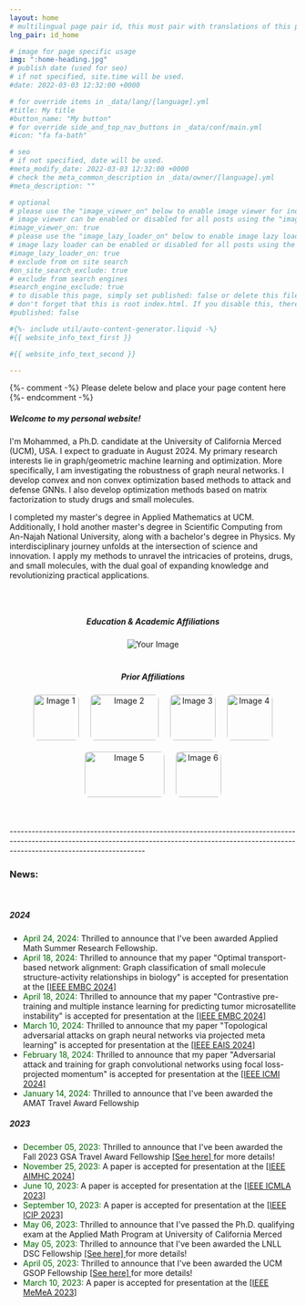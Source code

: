 ```yaml
---
layout: home
# multilingual page pair id, this must pair with translations of this page. (This name must be unique)
lng_pair: id_home

# image for page specific usage
img: ":home-heading.jpg"
# publish date (used for seo)
# if not specified, site.time will be used.
#date: 2022-03-03 12:32:00 +0000

# for override items in _data/lang/[language].yml
#title: My title
#button_name: "My button"
# for override side_and_top_nav_buttons in _data/conf/main.yml
#icon: "fa fa-bath"

# seo
# if not specified, date will be used.
#meta_modify_date: 2022-03-03 12:32:00 +0000
# check the meta_common_description in _data/owner/[language].yml
#meta_description: ""

# optional
# please use the "image_viewer_on" below to enable image viewer for individual pages or posts (_posts/ or [language]/_posts folders).
# image viewer can be enabled or disabled for all posts using the "image_viewer_posts: true" setting in _data/conf/main.yml.
#image_viewer_on: true
# please use the "image_lazy_loader_on" below to enable image lazy loader for individual pages or posts (_posts/ or [language]/_posts folders).
# image lazy loader can be enabled or disabled for all posts using the "image_lazy_loader_posts: true" setting in _data/conf/main.yml.
#image_lazy_loader_on: true
# exclude from on site search
#on_site_search_exclude: true
# exclude from search engines
#search_engine_exclude: true
# to disable this page, simply set published: false or delete this file
# don't forget that this is root index.html. If you disable this, there will be no index.html page to open
#published: false

#{%- include util/auto-content-generator.liquid -%}
#{{ website_info_text_first }}

#{{ website_info_text_second }}

---
```


{%- comment -%} Please delete below and place your page content here {%- endcomment -%}


<!-- <h1 style="text-align: center;"> Mohammed J. Aburidi </h1>	
<h3 style="text-align: center;"> Ph.D. Candidate </h3>	--> 


<h5> Welcome to my personal website! </h5>     

<p> I'm Mohammed, a Ph.D. candidate at the University of California Merced (UCM), USA. I expect to graduate in August 2024. My primary research interests lie in graph/geometric machine learning and optimization. More specifically, I am investigating the robustness of graph neural networks. I develop convex and non convex optimization based methods to attack and defense GNNs. I also develop optimization methods based on matrix factorization to study drugs and small molecules. <br>     




<p> I completed my master's degree in Applied Mathematics at UCM. Additionally, I hold another master's degree in Scientific Computing from An-Najah National University, along with a bachelor's degree in Physics. My interdisciplinary journey unfolds at the intersection of science and innovation. I apply my methods to unravel the intricacies of proteins, drugs, and small molecules, with the dual goal of expanding knowledge and revolutionizing practical applications. <br>      


<div style="height: 30px;"></div>


<html lang="en">
<head>
  <meta charset="UTF-8">
  <meta name="viewport" content="width=device-width, initial-scale=1.0">
  <title>Education & Academic Affiliations</title>
</head>
<body>

  <h5 style="text-align: center; font-weight: bold;">Education & Academic Affiliations</h5>

  <div style="text-align: center;">
    <img src="../assets/img/home/ucm.png" alt="Your Image" style="max-width: 30%; height: auto;"/>
  </div>

</body>
</html>


<div style="height: 20px;"></div>


  <h5 style="text-align: center; font-weight: bold;">Prior Affiliations</h5>



<div style="text-align: center; display: flex; flex-wrap: wrap; justify-content: center; gap: 20px; margin-top: 20px;">
    <img src="../assets/img/home/img1.jpg" alt="Image 1" style="width: 80px; height: 80px; object-fit: cover; border-radius: 8px;">
    <img src="../assets/img/home/img2.jpg" alt="Image 2" style="width: 120px; height: 80px; object-fit: cover; border-radius: 8px;">
    <img src="../assets/img/home/img3.jpg" alt="Image 3" style="width: 80px; height: 80px; object-fit: cover; border-radius: 8px;">
    <img src="../assets/img/home/img4.jpg" alt="Image 4" style="width: 80px; height: 80px; object-fit: cover; border-radius: 8px;">
    <img src="../assets/img/home/img5.png" alt="Image 5" style="width: 140px; height: 80px; object-fit: cover; border-radius: 8px;">
    <img src="../assets/img/home/img6.png" alt="Image 6" style="width: 80px; height: 80px; object-fit: cover; border-radius: 8px;">
</div>


<br>  
<br>  
<br> 
-------------------------------------------------------------------------------------------------------------------------------------------------------------------------------------------------
  
<h3> News: </h3> <br>   

<h5> 2024 </h5> 
<ul>
   <li> <span style="color: darkgreen;">April 24, 2024:  </span>   Thrilled to announce that I've been awarded Applied Math Summer Research Fellowship. </li>


<li> <span style="color: darkgreen;"> April 18, 2024:   </span> Thrilled to announce that my paper "Optimal transport-based network alignment: Graph classification of small molecule structure-activity relationships in biology" is accepted for presentation at the <a href="https://embc.embs.org/2024/"> [IEEE EMBC 2024] </a> </li> 


<li> <span style="color: darkgreen;"> April 18, 2024:   </span> Thrilled to announce that my paper "Contrastive pre-training and multiple instance learning for predicting tumor microsatellite instability" is accepted for presentation at the <a href="https://embc.embs.org/2024/"> [IEEE EMBC 2024] </a> </li> 


<li> <span style="color: darkgreen;"> March 10, 2024:   </span> Thrilled to announce that my paper "Topological adversarial attacks on graph neural networks via projected meta learning" is accepted for presentation at the <a href="https://eventos.uc3m.es/97610/detail/ieee-international-conference-on-evolving-and-adaptive-intelligent-systems-2024-ieee-eais-2024"> [IEEE EAIS 2024] </a> </li> 

<li> <span style="color: darkgreen;"> February 18, 2024:   </span> Thrilled to announce that my paper "Adversarial attack and training for graph convolutional networks using focal loss-projected momentum" is accepted for presentation at the <a href="https://www.icmiconf.com/"> [IEEE ICMI 2024] </a> </li> 

  <li>  <span style="color: darkgreen;">January 14, 2024: </span>  Thrilled to announce that I've been awarded the AMAT Travel Award Fellowship  </li>
</ul>


<h5> 2023 </h5> 
<ul>
   <li> <span style="color: darkgreen;">December 05, 2023:  </span> 
   Thrilled to announce that I've been awarded the Fall 2023 GSA Travel Award Fellowship <a href="https://gsa.ucmerced.edu/funding/travel-awards"> [See here] </a> for more details! </li>
  <li> <span style="color: darkgreen;">November 25, 2023: </span>  A paper is accepted for presentation at the <a href="https://www.aimhc.org/"> [IEEE AIMHC 2024] </a> </li> 
 <li> <span style="color: darkgreen;">June 10, 2023: </span> A paper is accepted for presentation at the <a href="https://www.icmla-conference.org/icmla23/"> [IEEE ICMLA 2023] </a> </li> 
  <li> <span style="color: darkgreen;"> September 10, 2023:  </span> A paper is accepted for presentation at the <a href="https://2023.ieeeicip.org/"> [IEEE ICIP 2023] </a> </li> 

<li> <span style="color: darkgreen;">May 06, 2023:  </span>   Thrilled to announce that I've passed the Ph.D. qualifying exam at the Applied Math Program at University of California Merced </li>
   <li> <span style="color: darkgreen;">May 05, 2023:  </span>   Thrilled to announce that I've been awarded the LNLL DSC Fellowship <a href="https://data-science.llnl.gov/dsc"> [See here] </a> for more details! </li>
   <li> <span style="color: darkgreen;">April 05, 2023:  </span>  Thrilled to announce that I've been awarded the UCM GSOP Fellowship <a href="https://graduatedivision.ucmerced.edu/financial-support/internal-fellowships/graduate-student-opportunity-program"> [See here] </a> for more details! </li>
   
  <li> <span style="color: darkgreen;"> March 10, 2023:   </span> A paper is accepted for presentation at the <a href="https://memea2023.ieee-ims.org/"> [IEEE MeMeA 2023] </a> </li> 
</ul>














